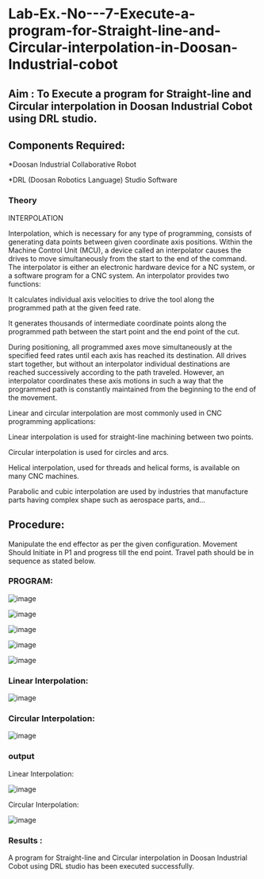 # Lab-Ex.-No---7-Execute-a-program-for-Straight-line-and-Circular-interpolation-in-Doosan-Industrial-cobot
## Aim : To Execute a program for Straight-line and Circular interpolation in Doosan Industrial Cobot using DRL studio.

## Components Required:

*Doosan Industrial Collaborative Robot

*DRL (Doosan Robotics Language) Studio Software

### Theory 
INTERPOLATION

Interpolation, which is necessary for any type of programming, consists of generating data points between given coordinate axis positions. Within the Machine Control Unit (MCU), a device called an interpolator causes the drives to move simultaneously from the start to the end of the command. The interpolator is either an electronic hardware device for a NC system, or a software program for a CNC system. An interpolator provides two functions:

It calculates individual axis velocities to drive the tool along the programmed path at the given feed rate.

It generates thousands of intermediate coordinate points along the programmed path between the start point and the end point of the cut.

During positioning, all programmed axes move simultaneously at the specified feed rates until each axis has reached its destination. All drives start together, but without an interpolator individual destinations are reached successively according to the path traveled. However, an interpolator coordinates these axis motions in such a way that the programmed path is constantly maintained from the beginning to the end of the movement.

Linear and circular interpolation are most commonly used in CNC programming applications:

Linear interpolation is used for straight-line machining between two points.

Circular interpolation is used for circles and arcs.

Helical interpolation, used for threads and helical forms, is available on many CNC machines.

Parabolic and cubic interpolation are used by industries that manufacture parts having complex shape such as aerospace parts, and...

## Procedure:

Manipulate the end effector as per the given configuration. Movement Should Initiate in P1 and progress till the end point. Travel path should be in sequence as stated below.

### PROGRAM:

![image](https://user-images.githubusercontent.com/120120067/206686945-a521db6d-7f82-44c6-818b-fd36a18507be.png)

![image](https://user-images.githubusercontent.com/120120067/206687056-229cd4b8-5a5d-44e0-813f-9e11b39d108e.png)

![image](https://user-images.githubusercontent.com/120120067/206687106-5f81875a-463e-48f6-b7ba-73226fb82fad.png)

![image](https://user-images.githubusercontent.com/120120067/206687154-19dd53b1-8bde-4ea3-95d6-f7f7dc3cc158.png)

![image](https://user-images.githubusercontent.com/120120067/206687230-c1dc4930-cd55-4f53-bf42-6fbc67952bae.png)

### Linear Interpolation:

![image](https://user-images.githubusercontent.com/120120067/206687344-07b579f6-0368-466b-8358-54477ab9ace3.png)

### Circular Interpolation:

![image](https://user-images.githubusercontent.com/120120067/206687430-c2a9d152-6bac-4803-812f-d9830cad4e9d.png)











### output

Linear Interpolation:

![image](https://user-images.githubusercontent.com/120120067/206687710-55455c00-2dc6-4bc5-9272-3e9b30db214d.png)

Circular Interpolation:

![image](https://user-images.githubusercontent.com/120120067/206687762-6ecd161a-4075-4509-8b00-59a273f98874.png)

### Results :
A program for Straight-line and Circular interpolation in Doosan Industrial Cobot using DRL studio has been executed successfully.



 
